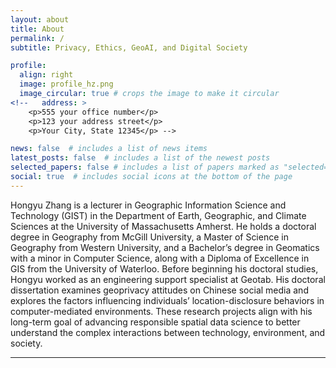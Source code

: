 ```yaml
---
layout: about
title: About
permalink: /
subtitle: Privacy, Ethics, GeoAI, and Digital Society 

profile:
  align: right
  image: profile_hz.png
  image_circular: true # crops the image to make it circular
<!--   address: >
    <p>555 your office number</p>
    <p>123 your address street</p>
    <p>Your City, State 12345</p> -->

news: false  # includes a list of news items
latest_posts: false  # includes a list of the newest posts
selected_papers: false # includes a list of papers marked as "selected={true}"
social: true  # includes social icons at the bottom of the page
---
```


<!--
After obtaining my B.E.S. in Geomatics from the University of Waterloo, I pursued my passion for GIScience by successfully completing my M.Sc. at Western University under the supervision of [Jacek Malczewski](https://geoenvironment.uwo.ca/people/faculty/malczewski_jacek.html). I then worked as an Engineering Support Specialist at [Geotab](https://www.geotab.com/), troubleshooting telematics hardware and software to enhance the customer experience. Now, pursuing my doctoral degree under the guidance of [Grant McKenzie](https://www.mcgill.ca/geography/mckenzie) at McGill University, I explore the fields of behavioural geography, spatial data science, and privacy. As an experienced researcher and instructor with a proven track record in the information technology and services industry, I am proficient in ArcGIS, Python, SQL, and technical support. 
-->

Hongyu Zhang is a lecturer in Geographic Information Science and Technology (GIST) in the Department of Earth, Geographic, and Climate Sciences at the University of Massachusetts Amherst. He holds a doctoral degree in Geography from McGill University, a Master of Science in Geography from Western University, and a Bachelor’s degree in Geomatics with a minor in Computer Science, along with a Diploma of Excellence in GIS from the University of Waterloo. Before beginning his doctoral studies, Hongyu worked as an engineering support specialist at Geotab. His doctoral dissertation examines geoprivacy attitudes on Chinese social media and explores the factors influencing individuals’ location-disclosure behaviors in computer-mediated environments. These research projects align with his long-term goal of advancing responsible spatial data science to better understand the complex interactions between technology, environment, and society.

***

<!-- Write your biography here. Tell the world about yourself. Link to your favorite [subreddit](http://reddit.com). You can put a picture in, too. The code is already in, just name your picture `prof_pic.jpg` and put it in the `img/` folder.

Put your address / P.O. box / other info right below your picture. You can also disable any of these elements by editing `profile` property of the YAML header of your `_pages/about.md`. Edit `_bibliography/papers.bib` and Jekyll will render your [publications page](/al-folio/publications/) automatically.

Link to your social media connections, too. This theme is set up to use [Font Awesome icons](http://fortawesome.github.io/Font-Awesome/) and [Academicons](https://jpswalsh.github.io/academicons/), like the ones below. Add your Facebook, Twitter, LinkedIn, Google Scholar, or just disable all of them.
 -->